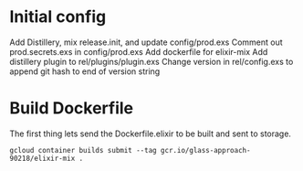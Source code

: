 # Initial config

Add Distillery, mix release.init, and update config/prod.exs
Comment out prod.secrets.exs in config/prod.exs
Add dockerfile for elixir-mix
Add distillery plugin to rel/plugins/plugin.exs
Change version in rel/config.exs to append git hash to end of version string

# Build Dockerfile
The first thing lets send the Dockerfile.elixir to be built and sent to storage.

```
gcloud container builds submit --tag gcr.io/glass-approach-90218/elixir-mix .
```
